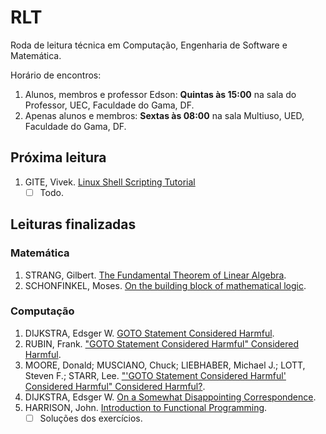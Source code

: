 # RLT

Roda de leitura técnica em Computação, Engenharia de Software e Matemática.

Horário de encontros:
1. Alunos, membros e professor Edson: **Quintas às 15:00** na sala do Professor, UEC, Faculdade do Gama, DF.
2. Apenas alunos e membros: **Sextas às 08:00** na sala Multiuso, UED, Faculdade do Gama, DF.

## Próxima leitura

1. GITE, Vivek. [Linux Shell Scripting Tutorial](https://www.kau.edu.sa/files/830/files/60761_linux.pdf)
    - [ ] Todo.

## Leituras finalizadas

### Matemática

1. STRANG, Gilbert. [The Fundamental Theorem of Linear Algebra](matematica/the_fundamental_theorem_of_linear_algebra_strang.md).
2. SCHONFINKEL, Moses. [On the building block of mathematical logic](./matematica/on_the_building_block_of_mathematical_logic.md).

### Computação

1. DIJKSTRA, Edsger W. [GOTO Statement Considered Harmful](computacao/goto_considered_harmful.md).
2. RUBIN, Frank. ["GOTO Statement Considered Harmful" Considered Harmful](computacao/goto_considered_harmful_2.md).
3. MOORE, Donald; MUSCIANO, Chuck; LIEBHABER, Michael J.; LOTT, Steven F.; STARR, Lee. ["'GOTO Statement Considered Harmful' Considered Harmful" Considered Harmful?](computacao/goto_considered_harmful_3.md).
4. DIJKSTRA, Edsger W. [On a Somewhat Disappointing Correspondence](computacao/goto_considered_harmful_4.md).
5. HARRISON, John. [Introduction to Functional Programming](./computacao/introduction_to_function_programming/README.md).
    - [ ] Soluções dos exercícios.
